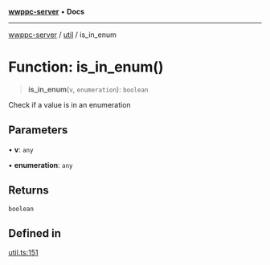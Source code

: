 [**wwppc-server**](../../README.md) • **Docs**

***

[wwppc-server](../../modules.md) / [util](../README.md) / is\_in\_enum

# Function: is\_in\_enum()

> **is\_in\_enum**(`v`, `enumeration`): `boolean`

Check if a value is in an enumeration

## Parameters

• **v**: `any`

• **enumeration**: `any`

## Returns

`boolean`

## Defined in

[util.ts:151](https://github.com/WWPPC/WWPPC-server/blob/96bcc74e00ec496e35202c4bddfc3a060fa4a556/src/util.ts#L151)
